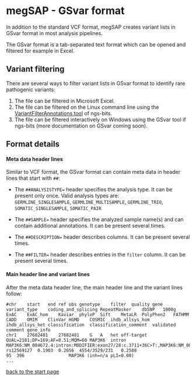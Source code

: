 # megSAP - GSvar format

In addition to the standard VCF format, megSAP creates variant lists in GSvar format in most analysis pipelines.

The GSvar format is a tab-separated text format which can be opened and filtered for example in Excel.

## Variant filtering

There are several ways to filter variant lists in GSvar format to identify rare pathogenic variants:

1. The file can be filtered in Microsoft Excel.
2. The file can be filtered on the Linux command line using the [VariantFilterAnnotations tool](https://github.com/imgag/ngs-bits/blob/master/doc/tools/VariantFilterAnnotations.md) of ngs-bits.
3. The file can be filtered interactively on Windows using the GSvar tool if ngs-bits (more documentation on GSvar coming soon).

## Format details

#### Meta data header lines

Similar to VCF format, the GSvar format can contain meta data in header lines that start with `##`:

- The `##ANALYSISTYPE=` header specifies the analysis type. It can be present only once. Valid analysis types are:  
	`GERMLINE_SINGLESAMPLE`, `GERMLINE_MULTISAMPLE`,  `GERMLINE_TRIO`,  `SOMATIC_SINGLESAMPLE`,  `SOMATIC_PAIR`  

- The `##SAMPLE=` header specifies the analyzed sample name(s) and can contain additional annotations. It can be present several times.   

- The `##DESCRIPTION=` header describes columns. It can be present several times.    

- The `##FILTER=` header describes entries in the `filter` column. It can be present several times.  

 
#### Main header line and variant lines

After the meta data header line, the main header line and the variant lines follow:

	#chr	start	end	ref	obs	genotype	filter	quality	gene	variant_type	coding_and_splicing	RepeatMasker	dbSNP	1000g	ExAC	ExAC_hom	Kaviar	phyloP	Sift	MetaLR	PolyPhen2	FATHMM	CADD	OMIM	ClinVar	HGMD	COSMIC	ihdb_allsys_hom	ihdb_allsys_het	classification	classification_comment	validated	comment	gene_info
	chr1	27682481	27682481	G	A	het	off-target	QUAL=2181;DP=169;AF=0.51;MQM=60	MAP3K6	intron	MAP3K6:NM_004672.4:intron:MODIFIER:exon27/28:c.3711+36C>T:,MAP3K6:NM_001297609.1:intron:MODIFIER:exon26/27:c.3687+36C>T:		rs12569127	0.1903	0.2656	4554/3529/231	0.2588											95	396					MAP3K6 (inh=n/a pLI=0.00)
	...


[back to the start page](../README.md)







